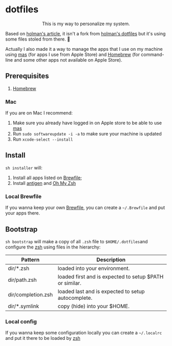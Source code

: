 # dotfiles

<p align="center">
This is my way to personalize my system. 
</p>

Based on [holman's article](http://zachholman.com/2010/08/dotfiles-are-meant-to-be-forked/), 
it isn't a fork from [holman's dotfiles](https://github.com/holman/dotfiles) but 
it's using some files stoled from there. 🤫 

Actually I also made it a way to manage the apps that I use on my machine 
using [mas](https://github.com/mas-cli/mas) (for apps I use from Apple Store) and [Homebrew](https://brew.sh) 
(for command-line and some other apps not available on Apple Store).

## Prerequisites

1. [Homebrew](https://brew.sh)

### Mac

If you are on Mac I recommend:

1. Make sure you already have logged in on Apple store to be able to use  [mas](https://github.com/mas-cli/mas)
1. Run `sudo softwareupdate -i -a` to make sure your machine is updated
1. Run `xcode-select --install`

## Install

`sh installer` will: 

1. Install all apps listed on [Brewfile](Brewfile);
1. Install [antigen](https://github.com/zsh-users/antigen) and [Oh My Zsh](https://ohmyz.sh/) 

### Local Brewfile

If you wanna keep your own [Brewfile](https://github.com/Homebrew/homebrew-bundle), 
you can create a `~/.Brewfile` and put your apps there. 

## Bootstrap

`sh bootstrap` will make a copy of all `.zsh` file to `$HOME/.dotfiles`and 
configure the [zsh](http://www.zsh.org/) using files in the hierarchy:

| Pattern            | Description                                             |
|--------------------|---------------------------------------------------------|
| dir/*.zsh          | loaded into your environment.                           |
| dir/path.zsh       | loaded first and is expected to setup $PATH or similar. |
| dir/completion.zsh | loaded last and is expected to setup autocomplete.      |
| dir/*.symlink      | copy (hide) into your $HOME.                            |

### Local config

If you wanna keep some configuration locally you can create a `~/.localrc` and 
put it there to be loaded by [zsh](http://www.zsh.org/) 
